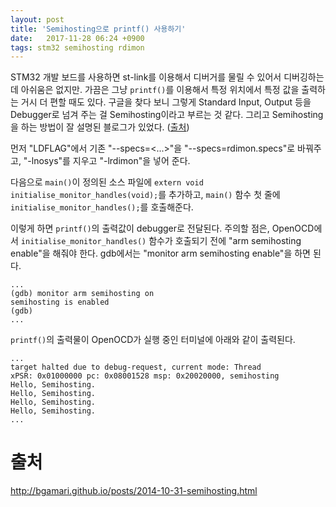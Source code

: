 ```yaml
---
layout: post
title: 'Semihosting으로 printf() 사용하기'
date:   2017-11-28 06:24 +0900
tags: stm32 semihosting rdimon
---
```

STM32 개발 보드를 사용하면 st-link를 이용해서 디버거를 물릴 수 있어서 디버깅하는데 아쉬움은 없지만. 가끔은 그냥 `printf()`를 이용해서 특정 위치에서 특정 값을 출력하는 거시  더 편할 때도 있다. 구글을 찾다 보니 그렇게 Standard Input, Output 등을 Debugger로 넘겨 주는 걸 Semihosting이라고 부르는 것 같다. 그리고 Semihosting을 하는 방법이 잘 설명된 블로그가 있었다. ([출처](#출처))

먼저 "LDFLAG"에서 기존 "--specs=<...>"을 "--specs=rdimon.specs"로 바꿔주고, "-lnosys"를 지우고 "-lrdimon"을 넣어 준다.

다음으로 `main()`이 정의된 소스 파일에 `extern void initialise_monitor_handles(void);`를 추가하고, `main()` 함수 첫 줄에 `initialise_monitor_handles();`를 호출해준다.

이렇게 하면 `printf()`의 출력값이 debugger로 전달된다. 주의할 점은, OpenOCD에서 `initialise_monitor_handles()` 함수가 호출되기 전에 "arm semihosting enable"을 해줘야 한다. gdb에서는 "monitor arm semihosting enable"을 하면 된다.

```
...
(gdb) monitor arm semihosting on          
semihosting is enabled                    
(gdb)
...
```

`printf()`의 출력물이 OpenOCD가 실행 중인 터미널에 아래와 같이 출력된다.
```
...
target halted due to debug-request, current mode: Thread
xPSR: 0x01000000 pc: 0x08001528 msp: 0x20020000, semihosting
Hello, Semihosting.
Hello, Semihosting.
Hello, Semihosting.
Hello, Semihosting.
...
```

# 출처
<http://bgamari.github.io/posts/2014-10-31-semihosting.html>

